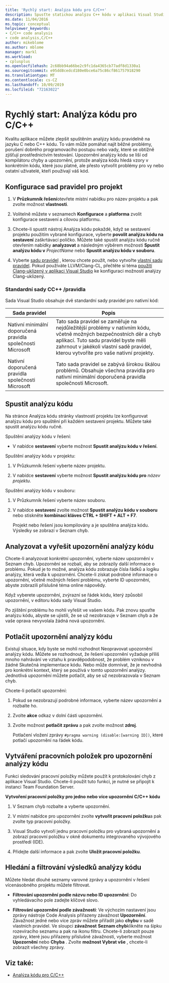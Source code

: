 ```yaml
---
title: 'Rychlý start: Analýza kódu pro C/C++'
description: Spusťte statickou analýzu C++ kódu v aplikaci Visual Studio a zjistěte běžné problémy s kódováním a vady.
ms.date: 11/04/2016
ms.topic: conceptual
helpviewer_keywords:
- C/C++ code analysis
- code analysis,C/C++
author: mikeblome
ms.author: mblome
manager: markl
ms.workload:
- cplusplus
ms.openlocfilehash: 2c68bb94a66be2c9fc1da4365cb77adf8d1330a1
ms.sourcegitcommit: e95dd8cedcd180e0bce6a75c86cf861757918290
ms.translationtype: MT
ms.contentlocale: cs-CZ
ms.lasthandoff: 10/09/2019
ms.locfileid: "72163022"
---
```

# <a name="quickstart-code-analysis-for-cc"></a>Rychlý start: Analýza kódu pro C/C++

Kvalitu aplikace můžete zlepšit spuštěním analýzy kódu pravidelně na jazyku C nebo C++ kódu. To vám může pomáhat najít běžné problémy, porušení dobrého programovacího postupu nebo vady, které se obtížně zjišťují prostřednictvím testování. Upozornění analýzy kódu se liší od kompilátoru chyby a upozornění, protože analýza kódu hledá vzory v konkrétním kódu, které jsou platné, ale přesto vytvořit problémy pro vy nebo ostatní uživatelé, kteří používají váš kód.

## <a name="configure-rule-sets-for-a-project"></a>Konfigurace sad pravidel pro projekt

1. V **Průzkumník řešení**otevřete místní nabídku pro název projektu a pak zvolte možnost **vlastnosti**.

2. Volitelně můžete v seznamech **Konfigurace** a **platforma** zvolit konfigurace sestavení a cílovou platformu.

3. Chcete-li spustit nástroj Analýza kódu pokaždé, když se sestavení projektu použitím vybrané konfigurace, vyberte **povolit analýzu kódu na sestavení** zaškrtávací políčko. Můžete také spustit analýzu kódu ručně otevřením nabídky **analyzovat** a následným výběrem možnosti **Spustit analýzu kódu v** *ProjectName* nebo **Spustit analýzu kódu v souboru**.

4. Vyberte [sadu pravidel](../code-quality/using-rule-sets-to-specify-the-cpp-rules-to-run.md) , kterou chcete použít, nebo vytvořte [vlastní sadu pravidel](../code-quality/how-to-create-a-custom-rule-set.md). Pokud používáte LLVM/Clang-CL, přečtěte si téma [použití Clang-uklizený v aplikaci Visual Studio](../code-quality/clang-tidy.md) ke konfiguraci možností analýzy Clang-uklizený.

### <a name="standard-cc-rule-sets"></a>Standardní sady CC++ /pravidla

Sada Visual Studio obsahuje dvě standardní sady pravidel pro nativní kód:

|Sada pravidel|Popis|
|--------------|-----------------|
|Nativní minimální doporučená pravidla společnosti Microsoft|Tato sada pravidel se zaměřuje na nejdůležitější problémy v nativním kódu, včetně možných bezpečnostních děr a chyb aplikací. Tuto sadu pravidel byste měli zahrnout v jakékoli vlastní sadě pravidel, kterou vytvoříte pro vaše nativní projekty.|
|Nativní doporučená pravidla společnosti Microsoft|Tato sada pravidel se zabývá širokou škálou problémů. Obsahuje všechna pravidla pro nativní minimální doporučená pravidla společnosti Microsoft.|

## <a name="run-code-analysis"></a>Spustit analýzu kódu

Na stránce Analýza kódu stránky vlastností projektu lze konfigurovat analýzu kódu pro spuštění při každém sestavení projektu. Můžete také spustit analýzu kódu ručně.

Spuštění analýzy kódu v řešení:

- V nabídce **sestavení** vyberte možnost **Spustit analýzu kódu v řešení**.

Spuštění analýzy kódu v projektu:

1. V Průzkumník řešení vyberte název projektu.

2. V nabídce **sestavení** vyberte možnost **Spustit analýzu kódu pro** *název projektu*.

Spuštění analýzy kódu v souboru:

1. V Průzkumník řešení vyberte název souboru.

2. V nabídce **sestavení** zvolte možnost **Spustit analýzu kódu v souboru** nebo stiskněte **kombinaci kláves CTRL + SHIFT + ALT + F7**.

   Projekt nebo řešení jsou kompilovány a je spuštěna analýza kódu. Výsledky se zobrazí v Seznam chyb.

## <a name="analyze-and-resolve-code-analysis-warnings"></a>Analyzovat a vyřešit upozornění analýzy kódu

Chcete-li analyzovat konkrétní upozornění, vyberte název upozornění v Seznam chyb. Upozornění se rozbalí, aby se zobrazily další informace o problému. Pokud je to možné, analýza kódu zobrazuje čísla řádků a logiku analýzy, která vedla k upozornění. Chcete-li získat podrobné informace o upozornění, včetně možných řešení problému, vyberte ID upozornění, abyste zobrazili příslušné téma online nápovědy.

Když vyberete upozornění, zvýrazní se řádek kódu, který způsobil upozornění, v editoru kódu sady Visual Studio.

Po zjištění problému ho mohli vyřešit ve vašem kódu. Pak znovu spusťte analýzu kódu, abyste se ujistili, že se už nezobrazuje v Seznam chyb a že vaše oprava nevyvolala žádná nová upozornění.

## <a name="suppress-code-analysis-warnings"></a>Potlačit upozornění analýzy kódu

Existují situace, kdy byste se mohli rozhodnot Neopravovat upozornění analýzy kódu. Můžete se rozhodnout, že řešení upozornění vyžaduje příliš mnoho nahrávání ve vztahu k pravděpodobnost, že problém vzniknou v žádné Skutečná implementace kódu. Nebo může domnívat, že je nevhodná pro konkrétní kontext, který se používá v tomto upozornění analýzy. Jednotlivá upozornění můžete potlačit, aby se už nezobrazovala v Seznam chyb.

Chcete-li potlačit upozornění:

1. Pokud se nezobrazují podrobné informace, vyberte název upozornění a rozbalte ho.

2. Zvolte **akce** odkaz v dolní části upozornění.

3. Zvolte možnost **potlačit zprávu** a pak zvolte možnost **zdroj**.

   Potlačení vložení zprávy `#pragma warning (disable:[warning ID])`, které potlačí upozornění na řádek kódu.

## <a name="create-work-items-for-code-analysis-warnings"></a>Vytváření pracovních položek pro upozornění analýzy kódu

Funkci sledování pracovní položky můžete použít k protokolování chyb z aplikace Visual Studio. Chcete-li použít tuto funkci, je nutné se připojit k instanci Team Foundation Server.

**Vytvoření pracovní položky pro jedno nebo více upozornění C/C++ kódu**

1. V Seznam chyb rozbalte a vyberte upozornění.

2. V místní nabídce pro upozornění zvolte **vytvořit pracovní položku**a pak zvolte typ pracovní položky.

3. Visual Studio vytvoří jednu pracovní položku pro vybraná upozornění a zobrazí pracovní položku v okně dokumentu integrovaného vývojového prostředí (IDE).

4. Přidejte další informace a pak zvolte **Uložit pracovní položku**.

## <a name="search-and-filter-code-analysis-results"></a>Hledání a filtrování výsledků analýzy kódu

Můžete hledat dlouhé seznamy varovné zprávy a upozornění v řešení vícenásobného projektu můžete filtrovat.

- **Filtrování upozornění podle názvu nebo ID upozornění**: Do vyhledávacího pole zadejte klíčové slovo.

- **Filtrování upozornění podle závažnosti**: Ve výchozím nastavení jsou zprávy nástroje Code Analysis přiřazeny závažnost **Upozornění**. Závažnost jedné nebo více zpráv můžete přiřadit jako **chybu** v sadě vlastních pravidel. Ve sloupci **závažnost** **Seznam chyb**klikněte na šipku rozevíracího seznamu a pak na ikonu filtru. Chcete-li zobrazit pouze zprávy, které jsou přiřazeny příslušné závažnosti, vyberte možnost **Upozornění** nebo **Chyba** . Zvolte **možnost Vybrat vše** , chcete-li zobrazit všechny zprávy.

## <a name="see-also"></a>Viz také:

- [Analýza kódu pro C/C++](../code-quality/code-analysis-for-c-cpp-overview.md)